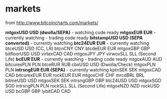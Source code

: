 markets
=======
from http://www.bitcoincharts.com/markets/

**mtgoxUSD USD (dwolla/SEPA)** - watching code ready
**mtgoxEUR EUR** - currently watching - trading code ready
**bitstampUSD USD (SEPA converted)** - currently watching
**btc24EUR EUR**  - currently watching
btceUSD USD (CC, LR) 
btcnCNY CNY 
btcdeEUR EUR
mtgoxGBP GBP
bitfloorUSD USD
virtexCAD CAD
mtgoxJPY JPY
virwoxSLL SLL (Second Life)
**bcEUR EUR** - currently watching - trading code ready
mtgoxAUD AUD
bitcurexPLN PLN
btceRUR RUB
cbxUSD USD (Dwolla/Check)
mtgoxPLN PLN
**intrsngEUR EUR (SEPA)** - currently watching
kptnSEK SEK
mtgoxCAD CAD
bitcurexEUR EUR
rockEUR EUR
mtgoxCHF CHF
mrcdBRL BRL
bitmeUSD USD
mtgoxSEK SEK
intrsngGBP GBP
btc24USD USD
mtgoxSGD SGD
intrsngPLN PLN
rockSLL SLL (Second Life)
mtgoxNZD NZD
rockUSD USD
bcGBP GBP
lybitCAD CAD

